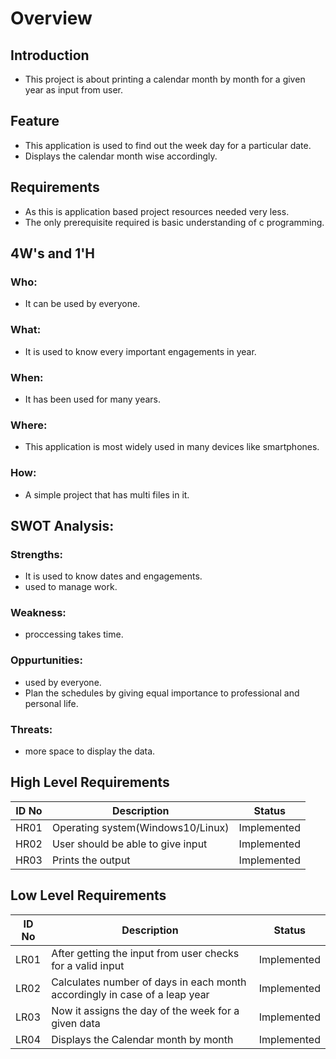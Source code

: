# Overview
## Introduction
* This project is about printing a calendar month by month for a given year as input from user.

## Feature
* This application is used to find out the week day for a particular date.
* Displays the calendar month wise accordingly.

## Requirements
* As this is application based project resources needed very less. 
* The only prerequisite required is basic understanding of c programming.

## 4W's and 1'H
### Who:
* It can be used by everyone.
### What:
* It is used to know every important engagements in year.
### When:
* It has been used for many years.
### Where:
* This application is most widely used in many devices like smartphones.
### How:
* A simple project that has multi files in it.
## SWOT Analysis:
### Strengths: 
* It is used to know dates and engagements.
* used to manage work.
### Weakness:
* proccessing takes time.
### Oppurtunities:
* used by everyone.
* Plan the schedules by giving equal importance to professional and personal life.
### Threats:
* more space to display the data.

## High Level Requirements
|ID No|Description|Status|
|---  |---        |---     |
|HR01|Operating system(Windows10/Linux)|Implemented|
|HR02|User should be able to give input|Implemented|
|HR03|Prints the output|Implemented|
## Low Level Requirements
|ID No|Description|Status|
|---|---|---|
|LR01|After getting the input from user checks for a valid input|Implemented|
|LR02|Calculates number of days in each month accordingly in case of a leap year|Implemented|
|LR03|Now it assigns the day of the week for a given data|Implemented|
|LR04|Displays the Calendar month by month|Implemented|
